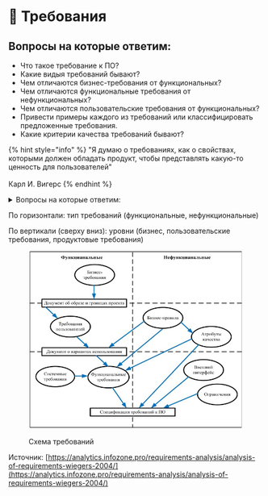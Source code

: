 # 📍 Требования

## Вопросы на которые ответим:

* Что такое требование к ПО?
* Какие видыя требований бывают?
* Чем отличаются бизнес-требования от функциональных?
* Чем отличаются функциональные требования от нефункциональных?
* Чем отличаются пользовательские требования от функциональных?
* Привести примеры каждого из требований или классифицировать предложенные требования.
* Какие критерии качества требований бывают?

{% hint style="info" %}
"Я думаю о требованиях, как о свойствах, которыми должен обладать продукт, чтобы представлять какую-то ценность для пользователей"\
\
Карл И. Вигерс
{% endhint %}



<details>

<summary>Вопросы на которые ответим:</summary>

* Что такое требование к ПО?
* Какие видыя требований бывают?
* Чем отличаются бизнес-требования от функциональных?
* Чем отличаются функциональные требования от нефункциональных?
* Чем отличаются пользовательские требования от функциональных?
* Привести примеры каждого из требований или классифицировать предложенные требования.
* Какие критерии качества требований бывают?

</details>

По горизонтали: тип требований (функциональные, нефункциональные)

По вертикали (сверху вниз): уровни (бизнес, пользовательские требования, продуктовые требования)



<figure><img src="../.gitbook/assets/requirement_types.jpg" alt=""><figcaption><p>Схема требований</p></figcaption></figure>

Источник: [https://analytics.infozone.pro/requirements-analysis/analysis-of-requirements-wiegers-2004/](https://analytics.infozone.pro/requirements-analysis/analysis-of-requirements-wiegers-2004/)
